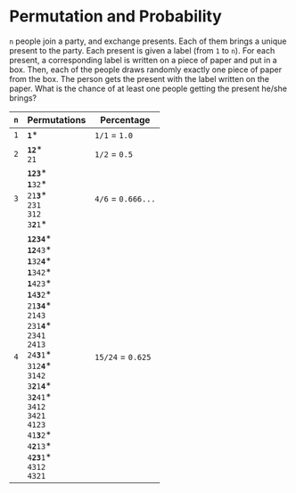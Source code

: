 # Permutation and Probability

`n` people join a party, and exchange presents.
Each of them brings a unique present to the party.
Each present is given a label (from `1` to `n`).
For each present, a corresponding label is written on a piece of paper and put in a box.
Then, each of the people draws randomly exactly one piece of paper from the box.
The person gets the present with the label written on the paper.
What is the chance of at least one people getting the present he/she brings?

| `n` | Permutations | Percentage |
| --- | --- | --- |
| `1` | <code><strong>1</strong></code>\* | `1/1` = `1.0` |
| `2` | <code><strong>12</strong></code>\*<br/><code>21</code> | `1/2` = `0.5` |
| `3` | <code><strong>123</strong></code>\*<br/><code><strong>1</strong>32</code>\*<br/><code>21<strong>3</strong></code>\*<br/><code>231</code><br/><code>312</code><br/><code>3<strong>2</strong>1</code>\* | `4/6` = `0.666...` |
| `4` | <code><strong>1234</strong></code>\*<br/><code><strong>12</strong>43</code>\*<br/><code><strong>1</strong>32<strong>4</strong></code>\*<br/><code><strong>1</strong>342</code>\*<br/><code><strong>1</strong>423</code>\*<br/><code><strong>1</strong>4<strong>3</strong>2</code>\*<br/><code>21<strong>34</strong></code>\*<br/><code>2143</code><br/><code>231<strong>4</strong></code>\*<br/><code>2341</code><br/><code>2413</code><br/><code>24<strong>3</strong>1</code>\*<br/><code>312<strong>4</strong></code>\*<br/><code>3142</code><br/><code>3<strong>2</strong>1<strong>4</strong></code>\*<br/><code>3<strong>2</strong>41</code>\*<br/><code>3412</code><br/><code>3421</code><br/><code>4123</code><br/><code>41<strong>3</strong>2</code>\*<br/><code>4<strong>2</strong>13</code>\*<br/><code>4<strong>23</strong>1</code>\*<br/><code>4312</code><br/><code>4321</code> | `15/24` = `0.625` |
